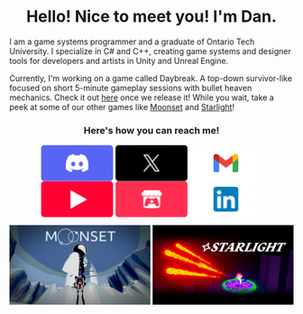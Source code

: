 <h1 align="center"> Hello! Nice to meet you! I'm Dan. </h1>

I am a game systems programmer and a graduate of Ontario Tech University. I specialize in C# and C++, creating game systems and designer tools for developers and artists in Unity and Unreal Engine. 

Currently, I'm working on a game called Daybreak. A top-down survivor-like focused on short 5-minute gameplay sessions with bullet heaven mechanics. Check it out [here](https://constantine-pallas.itch.io/daybreak) once we release it! While you wait, take a peek at some of our other games like [Moonset](https://www.gamecon.ca/2023/second/stellar-octopians) and [Starlight](https://www.gamecon.ca/2024/third/stellar-octopians)!

<!-- How to Reach Me Section -->
<h3 align="center"> Here's how you can reach me! </h3>

<p align="center">
<a href="https://discordapp.com/users/634863506319212550"><img align="center" src="Assets/Buttons/Button_Discord.png"><a/>
<a href="https://x.com/Daniel_Fiuk"><img align="center" src="Assets/Buttons/Button_X.png"><a/>
<a href="mailto:daniel.fiuk21@gmail.com"><img align="center" src="Assets/Buttons/Button_Gmail.png"><a/>
<a href="https://www.youtube.com/@Daniel_Fiuk"><img align="center" src="Assets/Buttons/Button_YouTube.png"><a/>
<a href="https://daniel-fiuk.itch.io/"><img align="center" src="Assets/Buttons/Button_Itch.png"><a/>
<a href="https://www.linkedin.com/in/daniel-fiuk-883580208/"><img align="center" src="Assets/Buttons/Button_LinkedIn.png"><a/>
</p>

<p align="center">
<a href="https://www.gamecon.ca/2023/second/stellar-octopians"><img align="center" src="Assets/Game Heros/MoonsetHero.png" style="width:250px;"><a/>
<a href="https://www.gamecon.ca/2024/third/stellar-octopians"><img align="center" src="Assets/Game Heros/StarlightHero.png" style="width:250px;"><a/>
</p>

<!--
**Daniel-Fiuk/Daniel-Fiuk** is a ✨ _special_ ✨ repository because its `README.md` (this file) appears on your GitHub profile.

Here are some ideas to get you started:

- 🔭 I’m currently working on ...
- 🌱 I’m currently learning ...
- 👯 I’m looking to collaborate on ...
- 🤔 I’m looking for help with ...
- 💬 Ask me about ...
- 📫 How to reach me: ...
- 😄 Pronouns: ...
- ⚡ Fun fact: ...
-->

